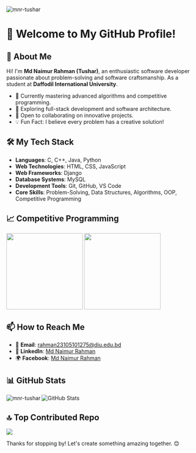 <p align="left"> <img src="https://komarev.com/ghpvc/?username=mnr-tushar&label=Profile%20views&color=0e75b6&style=flat" alt="mnr-tushar" /></p>

# 🌟 Welcome to My GitHub Profile!

## 👋 About Me

Hi! I'm **Md Naimur Rahman (Tushar)**, an enthusiastic software developer passionate about problem-solving and software craftsmanship. As a student at **Daffodil International University**.

* 🚀 Currently mastering advanced algorithms and competitive programming.
* 🌱 Exploring full-stack development and software architecture.
* 🤝 Open to collaborating on innovative projects.
* 💡 Fun Fact: I believe every problem has a creative solution!


## 🛠️ My Tech Stack

* **Languages**: C, C++, Java, Python
* **Web Technologies**: HTML, CSS, JavaScript
* **Web Frameworks**: Django
* **Database Systems**: MySQL
* **Development Tools**: Git, GitHub, VS Code
* **Core Skills**: Problem-Solving, Data Structures, Algorithms, OOP, Competitive Programming



## <b>&#128200; Competitive Programming</b>
<p float="left">
<img height="200em" src="https://leetcard.jacoblin.cool/mnr-tushar?theme=light&font=Karma&ext=contest" />
  
<img height="200em" src="https://codeforces-readme-stats.vercel.app/api/card?username=MNR-TUSHAR"/>
</p>


## 📫 How to Reach Me

* 📧 **Email**: [rahman23105101275@diu.edu.bd](mailto:rahman23105101275@diu.edu.bd)
* 💼 **LinkedIn**: [Md Naimur Rahman](https://www.linkedin.com/in/mdnaimurrahman36)
* 🌍 **Facebook**: [Md Naimur Rahman](https://www.facebook.com/mdnaimurrahman36)


## 📊 GitHub Stats

![GitHub Stats](https://github-readme-stats.vercel.app/api?username=MNR-Tushar\&show_icons=true\&theme=tokyonight)
<img align="left" src="https://github-readme-stats.vercel.app/api/top-langs?username=mnr-tushar&show_icons=true&locale=en&layout=compact" alt="mnr-tushar"/>


## 🔝 Top Contributed Repo
![](https://github-contributor-stats.vercel.app/api?username=mnr-tushar&limit=5&theme=flat&combine_all_yearly_contributions=true)

Thanks for stopping by! Let's create something amazing together. 😊


